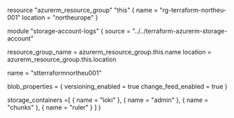 resource "azurerm_resource_group" "this" {
  name     = "rg-terraform-northeu-001"
  location = "northeurope"
}

module "storage-account-logs" {
  source = "../../terraform-azurerm-storage-account"

  resource_group_name = azurerm_resource_group.this.name
  location            = azurerm_resource_group.this.location

  name = "stterraformnortheu001"
  
  blob_properties = {
    versioning_enabled = true
    change_feed_enabled = true
  }

  storage_containers =[
    {
      name = "loki"
    },
    {
      name = "admin"
    },
    {
      name = "chunks"
    },
    {
      name = "ruler"
    }
  ]
}
